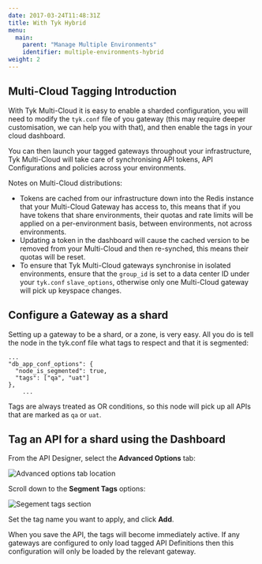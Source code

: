 ```yaml
---
date: 2017-03-24T11:48:31Z
title: With Tyk Hybrid
menu:
  main:
    parent: "Manage Multiple Environments"
    identifier: multiple-environments-hybrid
weight: 2 
---
```


## <a name="tagging-introduction"></a>Multi-Cloud Tagging Introduction

With Tyk Multi-Cloud it is easy to enable a sharded configuration, you will need to modify the `tyk.conf` file of you gateway (this may require deeper customisation, we can help you with that), and then enable the tags in your cloud dashboard.

You can then launch your tagged gateways throughout your infrastructure, Tyk Multi-Cloud will take care of synchronising API tokens, API Configurations and policies across your environments.

Notes on Multi-Cloud distributions:

* Tokens are cached from our infrastructure down into the Redis instance that your Multi-Cloud Gateway has access to, this means that if you have tokens that share environments, their quotas and rate limits will be applied on a per-environment basis, between environments, not across environments.
* Updating a token in the dashboard will cause the cached version to be removed from your Multi-Cloud and then re-synched, this means their quotas will be reset.
* To ensure that Tyk Multi-Cloud gateways synchronise in isolated environments, ensure that the `group_id` is set to a data center ID under your `tyk.conf` `slave_options`, otherwise only one Multi-Cloud gateway will pick up keyspace changes.

## <a name="configure-gateway-as-shard"></a> Configure a Gateway as a shard

Setting up a gateway to be a shard, or a zone, is very easy. All you do is tell the node in the tyk.conf file what tags to respect and that it is segmented:

```{.copyWrapper}
...
"db_app_conf_options": {
  "node_is_segmented": true,
  "tags": ["qa", "uat"]
},
	...
```

Tags are always treated as OR conditions, so this node will pick up all APIs that are marked as `qa` or `uat`.

## <a name="tag-api-with-dashboard"></a> Tag an API for a shard using the Dashboard

From the API Designer, select the **Advanced Options** tab:

![Advanced options tab location][1]

Scroll down to the **Segment Tags** options:

![Segement tags section][2]

Set the tag name you want to apply, and click **Add**.

When you save the API, the tags will become immediately active. If any gateways are configured to only load tagged API Definitions then this configuration will only be loaded by the relevant gateway.

[1]: /docs/img/dashboard/system-management/api_designer_advanced_2.5.png
[2]: /docs/img/dashboard/system-management/segments_tags_2.5.png



